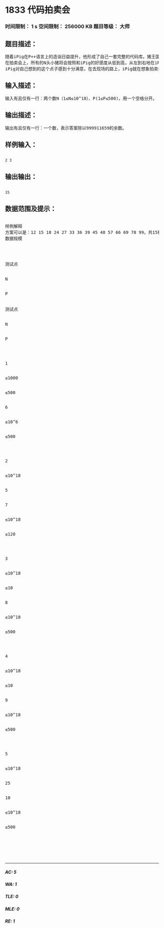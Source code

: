 # 1833 代码拍卖会   
### 时间限制： 1 s     空间限制： 256000 KB     题目等级： 大师  
## 题目描述：  

<pre>
随着iPig在P++语言上的造诣日益提升，他形成了自己一套完整的代码库。猪王国想参加POI的童鞋们都争先恐后问iPig索要代码库。iPig不想把代码库给所有想要的小猪，只想给其中的一部分既关系好又肯出钱的小猪，于是他决定举行了一个超大型拍卖会。
在拍卖会上，所有的N头小猪将会按照和iPig的好感度从低到高，从左到右地在iPig面前站成一排。每个小猪身上都有9猪币（与人民币汇率不明），从最左边开始，每个小猪依次举起一块牌子，上面写上想付出的买代码库的猪币数量（1到9之间的一个整数）。大家都知道，如果自己付的钱比左边的猪少，肯定得不到梦寐以求的代码库，因此从第二只起，每只猪出的钱都大于等于左边猪出的价钱。最终出的钱最多的小猪（们）会得到iPig的代码库真传，向着保送PKU（Pig Kingdom University）的梦想前进。
iPig对自己想到的这个点子感到十分满意，在去现场的路上，iPig就在想象拍卖会上会出现的场景，例如一共会出现多少种出价情况之类的问题，但这些问题都太简单了，iPig早已不敢兴趣了，他想要去研究更加困难的问题。iPig发现如果他从台上往下看，所有小猪举的牌子从左到右将会正好构成一个N位的整数，他现在想要挑战的问题是所有可能构成的整数中能正好被P整除的有多少个。由于答案过大，他只想要知道答案mod 999911659就行了。
</pre>
  
  
## 输入描述：  

<pre>
输入有且仅有一行：两个数N（1≤N≤10^18）、P(1≤P≤500)，用一个空格分开。
</pre>
  
  
## 输出描述：  

<pre>
输出有且仅有一行：一个数，表示答案除以999911659的余数。
</pre>
  
  
## 样例输入：  

<pre><code>
2 3
</code></pre>
  
  
## 输出输出：  

<pre><code>
15
</code></pre>
  
  
## 数据范围及提示：  

<pre>

样例解释
方案可以是：12 15 18 24 27 33 36 39 45 48 57 66 69 78 99，共15种。
数据规模




测试点


N


P


测试点


N


P




1


≤1000


≤500


6


≤10^6


≤500




2


≤10^18


5


7


≤10^18


≤120




3


≤10^18


≤10


8


≤10^18


≤500




4


≤10^18


≤10


9


≤10^18


≤500




5


≤10^18


25


10


≤10^18


≤500




 

</pre>
  
  
***  

##### AC: 5  
##### WA: 1  
##### TLE: 0  
##### MLE: 0  
##### RE: 1  
